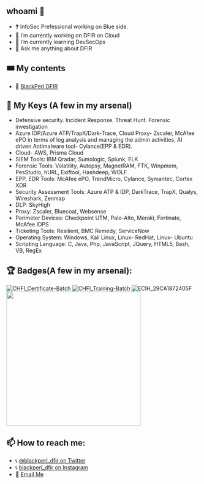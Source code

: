 ## whoami 👋

- ❓  InfoSec Prefessional working on Blue side. 
- 🔭 I’m currently working on DFIR on Cloud
- 🌱 I’m currently learning DevSecOps
- 💬 Ask me anything about DFIR 

## 🎟 My contents
- 🌟 [BlackPerl DFIR](https://bit.ly/2FQfvJk)

## 💪 My Keys (A few in my arsenal)
- Defensive security. Incident Response. Threat Hunt. Forensic investigation
- Azure IDP/Azure ATP/TrapX/Dark-Trace, Cloud Proxy- Zscaler, McAfee ePO in terms of log analysis and managing the admin activities, AI driven Antimalware tool- Cylance(EPP & EDR).
- Cloud- AWS, Prisma Cloud
- SIEM Tools:	IBM Qradar, Sumologic, Splunk, ELK
- Forensic Tools:	Volatility, Autopsy, MagnetRAM, FTK, Winpmem, PesStudio, hURL, Exiftool, Hashdeep, WOLF
- EPP, EDR Tools:	McAfee ePO, TrendMicro, Cylance, Symantec, Cortex XDR
- Security Assessment Tools:	Azure ATP & IDP, DarkTrace, TrapX, Qualys, Wireshark, Zenmap
- DLP:	SkyHigh
- Proxy:	Zscaler, Bluecoat, Websense
- Perimeter Devices:	Checkpoint UTM, Palo-Alto, Meraki, Fortinate, McAfee IDPS
- Ticketing Tools:	Resilient, BMC Remedy, ServiceNow
- Operating System:	Windows, Kali Linux, Linux- RedHat, Linux- Ubuntu
- Scripting Language:	C, Java, Php, JavaScript, JQuery, HTML5, Bash, VB, RegEx

## 🏆 Badges(A few in my arsenal):
![CHFI_Certificate-Batch](https://user-images.githubusercontent.com/51078911/115290523-466f2e80-a171-11eb-8147-0a6140d99bf3.png)
![CHFI_Training-Batch](https://user-images.githubusercontent.com/51078911/115290532-4a9b4c00-a171-11eb-89d1-053beca22b1c.png)
![ECIH_29CA1872405F](https://user-images.githubusercontent.com/51078911/115290534-4b33e280-a171-11eb-9c65-083a2a002775.png)
<img src="https://user-images.githubusercontent.com/51078911/115290749-89310680-a171-11eb-893c-2a6a8c8e4715.jpg" width="350" height="350">

## 📫 How to reach me:
- 📞 [@blackperl_dfir on Twitter](https://twitter.com/blackperl_dfir)
- 📞 [blackperl_dfir on Instagram](https://www.instagram.com/blackperl_dfir/)
- 📨 [Email Me](archan.fiem.it@gamil.com)

